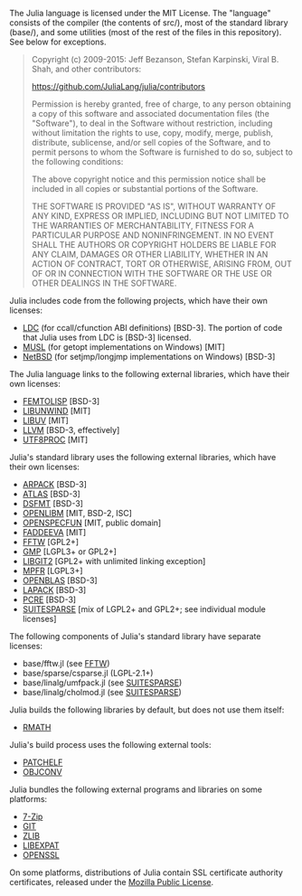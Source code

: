 The Julia language is licensed under the MIT License. The "language" consists
of the compiler (the contents of src/), most of the standard library (base/),
and some utilities (most of the rest of the files in this repository). See below
for exceptions.

> Copyright (c) 2009-2015: Jeff Bezanson, Stefan Karpinski, Viral B. Shah,
> and other contributors:
>
> https://github.com/JuliaLang/julia/contributors
>
> Permission is hereby granted, free of charge, to any person obtaining
> a copy of this software and associated documentation files (the
> "Software"), to deal in the Software without restriction, including
> without limitation the rights to use, copy, modify, merge, publish,
> distribute, sublicense, and/or sell copies of the Software, and to
> permit persons to whom the Software is furnished to do so, subject to
> the following conditions:
>
> The above copyright notice and this permission notice shall be
> included in all copies or substantial portions of the Software.
>
> THE SOFTWARE IS PROVIDED "AS IS", WITHOUT WARRANTY OF ANY KIND,
> EXPRESS OR IMPLIED, INCLUDING BUT NOT LIMITED TO THE WARRANTIES OF
> MERCHANTABILITY, FITNESS FOR A PARTICULAR PURPOSE AND
> NONINFRINGEMENT. IN NO EVENT SHALL THE AUTHORS OR COPYRIGHT HOLDERS BE
> LIABLE FOR ANY CLAIM, DAMAGES OR OTHER LIABILITY, WHETHER IN AN ACTION
> OF CONTRACT, TORT OR OTHERWISE, ARISING FROM, OUT OF OR IN CONNECTION
> WITH THE SOFTWARE OR THE USE OR OTHER DEALINGS IN THE SOFTWARE.

Julia includes code from the following projects, which have their own licenses:
- [LDC](https://github.com/ldc-developers/ldc/blob/master/LICENSE) (for ccall/cfunction ABI definitions) [BSD-3]. The portion of code that Julia uses from LDC is [BSD-3] licensed.
- [MUSL](http://git.musl-libc.org/cgit/musl/tree/COPYRIGHT) (for getopt implementations on Windows) [MIT]
- [NetBSD](http://www.netbsd.org/about/redistribution.html) (for setjmp/longjmp implementations on Windows) [BSD-3]

The Julia language links to the following external libraries, which have their
own licenses:

- [FEMTOLISP](https://github.com/JeffBezanson/femtolisp) [BSD-3]
- [LIBUNWIND](http://git.savannah.gnu.org/gitweb/?p=libunwind.git;a=blob_plain;f=LICENSE;hb=master) [MIT]
- [LIBUV](https://github.com/joyent/libuv/blob/master/LICENSE) [MIT]
- [LLVM](http://llvm.org/releases/3.3/LICENSE.TXT) [BSD-3, effectively]
- [UTF8PROC](https://github.com/JuliaLang/libmojibake) [MIT]


Julia's standard library uses the following external libraries, which have
their own licenses:

- [ARPACK](http://www.caam.rice.edu/software/ARPACK/RiceBSD.txt#LICENSE) [BSD-3]
- [ATLAS](http://math-atlas.sourceforge.net/faq.html#license) [BSD-3]
- [DSFMT](http://www.math.sci.hiroshima-u.ac.jp/~m-mat/MT/SFMT/LICENSE.txt) [BSD-3]
- [OPENLIBM](https://github.com/JuliaLang/openlibm/blob/master/LICENSE.md) [MIT, BSD-2, ISC]
- [OPENSPECFUN](https://github.com/JuliaLang/openspecfun) [MIT, public domain]
- [FADDEEVA](http://ab-initio.mit.edu/Faddeeva) [MIT]
- [FFTW](http://fftw.org/doc/License-and-Copyright.html) [GPL2+]
- [GMP](http://gmplib.org/manual/Copying.html#Copying) [LGPL3+ or GPL2+]
- [LIBGIT2](https://github.com/libgit2/libgit2/blob/development/COPYING) [GPL2+ with unlimited linking exception]
- [MPFR](http://www.mpfr.org/mpfr-current/mpfr.html#Copying) [LGPL3+]
- [OPENBLAS](https://raw.github.com/xianyi/OpenBLAS/master/LICENSE) [BSD-3]
- [LAPACK](http://netlib.org/lapack/LICENSE.txt) [BSD-3]
- [PCRE](http://www.pcre.org/licence.txt) [BSD-3]
- [SUITESPARSE](http://faculty.cse.tamu.edu/davis/suitesparse.html) [mix of LGPL2+ and GPL2+; see individual module licenses]


The following components of Julia's standard library have separate licenses:

- base/fftw.jl (see [FFTW](http://fftw.org/doc/License-and-Copyright.html))
- base/sparse/csparse.jl (LGPL-2.1+)
- base/linalg/umfpack.jl (see [SUITESPARSE](http://faculty.cse.tamu.edu/davis/suitesparse.html))
- base/linalg/cholmod.jl (see [SUITESPARSE](http://faculty.cse.tamu.edu/davis/suitesparse.html))


Julia builds the following libraries by default, but does not use them itself:

- [RMATH](http://www.r-project.org/Licenses/)


Julia's build process uses the following external tools:

- [PATCHELF](http://hydra.nixos.org/build/1524660/download/1/README)
- [OBJCONV](http://www.agner.org/optimize/#objconv)


Julia bundles the following external programs and libraries on some platforms:

- [7-Zip](http://www.7-zip.org/license.txt)
- [GIT](http://git-scm.com/about/free-and-open-source)
- [ZLIB](http://zlib.net/zlib_license.html)
- [LIBEXPAT](http://expat.cvs.sourceforge.net/viewvc/expat/expat/README)
- [OPENSSL](https://github.com/openssl/openssl/blob/master/LICENSE)

On some platforms, distributions of Julia contain SSL certificate authority certificates, released under the [Mozilla Public License](https://en.wikipedia.org/wiki/Mozilla_Public_License).

